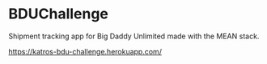 # BDUChallenge
Shipment tracking app for Big Daddy Unlimited made with the MEAN stack.

https://katros-bdu-challenge.herokuapp.com/
